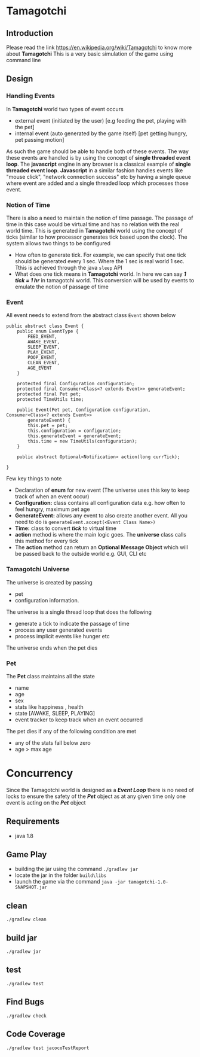 # Tamagotchi
## Introduction
Please read the link https://en.wikipedia.org/wiki/Tamagotchi to know more about __Tamagotchi__
This is a very basic simulation of the game using command line

## Design

### Handling Events
In __Tamagotchi__ world two types of event occurs
   * external event (initiated by the user) [e.g feeding the pet, playing with the pet]
   * internal event (auto generated by the game itself) [pet getting hungry, pet passing motion]

As such the game should be able to handle both of these events. The way these events are handled is by using the concept of __single threaded event loop__. The __javascript__ engine in any browser is a classical example of __single threaded event loop__. __Javascript__ in a similar fashion handles events like "mouse click", "network connection success" etc by having a single queue where event are added and a single threaded loop which processes those event.

### Notion of Time
There is also a need to maintain the notion of time passage. The passage of time in this case would be virtual time and has no relation with the real world time. This is generated in __Tamagotchi__  world using the concept of ticks (similar to how processor generates tick based upon the clock).  The system allows two things to be configured 
  * How often to generate tick. For example, we can specify that one tick should be generated every 1 sec. Where the 1 sec is real world 1 sec. Tthis is achieved through the java `sleep` API 
  * What does one tick means in __Tamagotchi__  world. In here we can say ___1 tick = 1 hr___ in tamagotchi world. This conversion will be used by events to emulate the notion of passage of time

### Event

All event needs to extend from the abstract class `Event` shown below

```
public abstract class Event {
    public enum EventType {
        FEED_EVENT,
        AWAKE_EVENT,
        SLEEP_EVENT,
        PLAY_EVENT,
        POOP_EVENT,
        CLEAN_EVENT,
        AGE_EVENT
    }

    protected final Configuration configuration;
    protected final Consumer<Class<? extends Event>> generateEvent;
    protected final Pet pet;
    protected TimeUtils time;

    public Event(Pet pet, Configuration configuration, Consumer<Class<? extends Event>>
        generateEvent) {
        this.pet = pet;
        this.configuration = configuration;
        this.generateEvent = generateEvent;
        this.time = new TimeUtils(configuration);
    }

    public abstract Optional<Notification> action(long currTick);

}
```
Few key things to note
   * Declaration of __enum__ for new event (The universe uses this key to keep track of when an event occur)
   * __Configuration:__ class contains all configuration data e.g. how often to feel hungry, maximum pet age
   * __GenerateEvent:__ allows any event to also create another event. All you need to do is `generateEvent.accept(<Event Class Name>)`
   * __Time:__ class to convert ___tick___ to virtual time
   * __action__ method is where the main logic goes. The __universe__ class calls this method for every tick
   * The __action__ method can return an __Optional Message Object__ which will be passed back to the outside world e.g. GUI, CLI etc
   
### Tamagotchi Universe
The universe is created by passing 
   * pet
   * configuration information. 

The universe is a single thread loop that does the following

   * generate a tick to indicate the passage of time
   * process any user generated events
   * process implicit events like hunger etc

The universe ends when the pet dies
     
### Pet

The __Pet__ class maintains all the state 
   * name
   * age
   * sex
   * stats like happiness , health
   * state [AWAKE, SLEEP, PLAYING]
   * event tracker to keep track when an event occurred

The pet dies if any of the following condition are met
   * any of the stats fall below zero
   * age > max age

# Concurrency
Since the Tamagotchi  world is designed as a ___Event Loop___ there is no need of locks to ensure the safety of the ___Pet___ object as at any given time only one event is acting on the ___Pet___ object

## Requirements
   * java 1.8

## Game Play
   * building the jar using the command `./gradlew jar`
   * locate the jar in the folder `build\libs`
   * launch the game via the command `java -jar tamagotchi-1.0-SNAPSHOT.jar`

## clean
`./gradlew clean`
   
## build jar
`./gradlew jar`

## test
`./gradlew test`

## Find Bugs
`./gradlew check`

## Code Coverage
`./gradlew test jacocoTestReport`